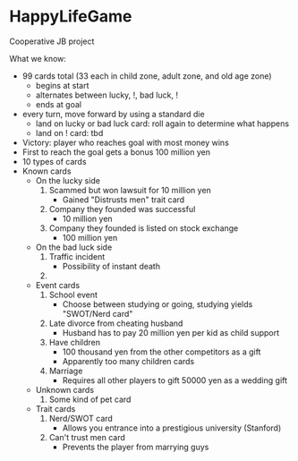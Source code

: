 # HappyLifeGame
Cooperative JB project


What we know:
- 99 cards total (33 each in child zone, adult zone, and old age zone)
    - begins at start
    - alternates between lucky, !, bad luck, !
    - ends at goal
- every turn, move forward by using a standard die
    - land on lucky or bad luck card: roll again to determine what happens
    - land on ! card: tbd
- Victory: player who reaches goal with most money wins
- First to reach the goal gets a bonus 100 million yen
- 10 types of cards
- Known cards
    - On the lucky side
        1. Scammed but won lawsuit for 10 million yen
            - Gained "Distrusts men" trait card
        2. Company they founded was successful
            - 10 million yen
        3. Company they founded is listed on stock exchange
            - 100 million yen
    - On the bad luck side
        1. Traffic incident
            - Possibility of instant death
        2. 
    - Event cards
        1. School event
            - Choose between studying or going, studying yields "SWOT/Nerd card"
        2. Late divorce from cheating husband
            - Husband has to pay 20 million yen per kid as child support
        3. Have children
            - 100 thousand yen from the other competitors as a gift
            - Apparently too many children cards 
        4. Marriage
            - Requires all other players to gift 50000 yen as a wedding gift
    - Unknown cards
        1. Some kind of pet card
    - Trait cards
        1. Nerd/SWOT card
            - Allows you entrance into a prestigious university (Stanford)
        2. Can't trust men card
            - Prevents the player from marrying guys